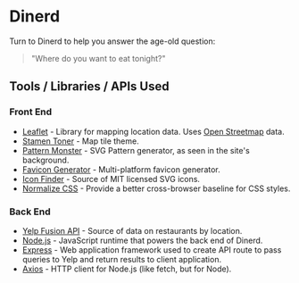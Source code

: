 # Dinerd

Turn to Dinerd to help you answer the age-old question:
> "Where do you want to eat tonight?"

## Tools / Libraries / APIs Used

### Front End

- [Leaflet](https://leafletjs.com) - Library for mapping location data. Uses [Open Streetmap](https://www.openstreetmap.org/) data.
- [Stamen Toner](http://maps.stamen.com/toner) - Map tile theme.
- [Pattern Monster](https://pattern.monster/) - SVG Pattern generator, as seen in the site's background.
- [Favicon Generator](https://realfavicongenerator.net/) - Multi-platform favicon generator.
- [Icon Finder](https://iconfinder.com/) - Source of MIT licensed SVG icons.
- [Normalize CSS](https://necolas.github.io/normalize.css/) - Provide a better cross-browser baseline for CSS styles.

### Back End

- [Yelp Fusion API](https://www.yelp.com/developers/documentation/v3/get_started) - Source of data on restaurants by location.
- [Node.js](https://nodejs.org) - JavaScript runtime that powers the back end of Dinerd.
- [Express](https://expressjs.com) - Web application framework used to create API route to pass queries to Yelp and return results to client application.
- [Axios](https://axios-http.com) - HTTP client for Node.js (like fetch, but for Node).